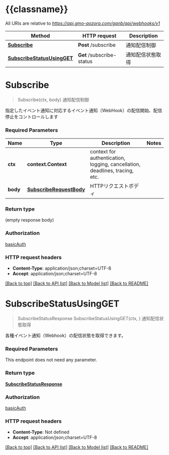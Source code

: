 # {{classname}}

All URIs are relative to *https://api.gmo-aozora.com/ganb/api/webhooks/v1*

Method | HTTP request | Description
------------- | ------------- | -------------
[**Subscribe**](WebhooksApi.md#Subscribe) | **Post** /subscribe | 通知配信制御
[**SubscribeStatusUsingGET**](WebhooksApi.md#SubscribeStatusUsingGET) | **Get** /subscribe-status | 通知配信状態取得

# **Subscribe**
> Subscribe(ctx, body)
通知配信制御

指定したイベント通知に対応するイベント通知（WebHook）の配信開始、配信停止をコントロールします

### Required Parameters

Name | Type | Description  | Notes
------------- | ------------- | ------------- | -------------
 **ctx** | **context.Context** | context for authentication, logging, cancellation, deadlines, tracing, etc.
  **body** | [**SubscribeRequestBody**](SubscribeRequestBody.md)| HTTPリクエストボディ | 

### Return type

 (empty response body)

### Authorization

[basicAuth](../README.md#basicAuth)

### HTTP request headers

 - **Content-Type**: application/json;charset=UTF-8
 - **Accept**: application/json;charset=UTF-8

[[Back to top]](#) [[Back to API list]](../README.md#documentation-for-api-endpoints) [[Back to Model list]](../README.md#documentation-for-models) [[Back to README]](../README.md)

# **SubscribeStatusUsingGET**
> SubscribeStatusResponse SubscribeStatusUsingGET(ctx, )
通知配信状態取得

各種イベント通知（Webhook）の配信状態を取得できます。

### Required Parameters
This endpoint does not need any parameter.

### Return type

[**SubscribeStatusResponse**](SubscribeStatusResponse.md)

### Authorization

[basicAuth](../README.md#basicAuth)

### HTTP request headers

 - **Content-Type**: Not defined
 - **Accept**: application/json;charset=UTF-8

[[Back to top]](#) [[Back to API list]](../README.md#documentation-for-api-endpoints) [[Back to Model list]](../README.md#documentation-for-models) [[Back to README]](../README.md)

